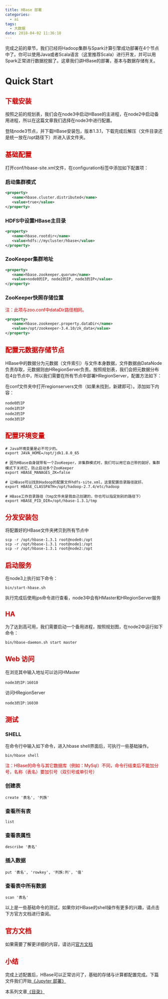 ```yaml
---
title: HBase 部署
categories:
  - ai
tags:
  - 大数据
date: 2018-04-02 11:36:18
---
```

完成之前的章节，我们已经将Hadoop集群与Spark计算引擎成功部署在4个节点中了。你可以使用Java或者Scala语言（这里推荐Scala）进行开发，并可以用Spark正常进行数据挖掘了。这章我们讲HBase的部署，基本与数据存储有关。

# Quick Start

## <font color=#c00>下载安装</font>

按照之前的规划表，我们会在node3中启动HBase的主进程，在node2中启动备用进程，所以在这篇文章我们选择在node3中进行配置。

登陆node3节点，并下载HBase安装包，版本1.3.1，下载完成后解压（文件目录还是统一放在/opt路径下）并进入该文件夹。

<!--more-->

## <font color=#c00>基础配置</font>

打开conf/hbase-site.xml文件，在configuration标签中添加如下配置项：

### 启动集群模式

``` xml
<property>
   <name>hbase.cluster.distributed</name>
   <value>true</value>
</property>
```

### HDFS中设置HBase主目录

``` xml
<property>
   <name>hbase.rootdir</name>
   <value>hdfs://mycluster/hbase</value>
</property>
```

### ZooKeeper集群地址

``` xml
<property>
   <name>hbase.zookeeper.quorum</name>
   <value>node0的IP, node2的IP, node3的IP</value>
</property>
```

### ZooKeeper快照存储位置

<font color=#c00>注：此项与zoo.conf中dataDir路径相同。</font>

``` xml
<property>
   <name>hbase.zookeeper.property.dataDir</name>
   <value>/opt/zookeeper-3.4.10/zk_data</value>
</property>
```

## <font color=#c00>配置元数据存储节点</font>

HBase中的数据分为元数据（文件索引）与文件本身数据，文件数据由DataNode负责存取，元数据则由HRegionServer负责。按照规划表，我们会把元数据分布在4台节点中，所以我们需要在所有节点中部署HRegionServer，配置方法如下：

在conf文件夹中打开regionservers文件（如果未找到，新建即可）。添加如下内容：

``` base
node0的IP
node1的IP
node2的IP
node3的IP
```

## <font color=#c00>配置环境变量</font>

``` base
# Java环境变量是必不可少的。
export JAVA_HOME=/opt/jdk1.8.0_65

# 因为HBase自身就带有一个ZooKeeper，非集群模式时，我们可以用它自己带的就好，集群模式下关闭它，防止启动多个ZooKeeper
export HBASE_MANAGES_ZK=false

# 让HBase可以找到Hadoop的配置文件hdfs-site.xml，这里配置目录路径就好。
export HBASE_CLASSPATH=/opt/hadoop-2.7.4/etc/hadoop

# HBase工作目录路径（tmp文件夹是我自己创建的，你也可以指定到别的路径下）
export HBASE_PID_DIR=/opt/hbase-1.3.1/tmp
```

## <font color=#c00>分发安装包</font>

将配置好的HBase文件夹拷贝到所有节点中

``` base
scp -r /opt/hbase-1.3.1 root@node0:/opt
scp -r /opt/hbase-1.3.1 root@node1:/opt
scp -r /opt/hbase-1.3.1 root@node2:/opt
```

## <font color=#c00>启动服务</font>

在node3上执行如下命令：

``` base
bin/start-hbase.sh
```

执行完成后使用jps命令进行查看，node3中会有HMaster和HRegionServer服务

## <font color=#c00>HA</font>

为了达到高可用，我们需要启动一个备用进程，按照规划图，在node2中运行如下命令：

``` base
bin/hbase-daemon.sh start master
```

## <font color=#c00>Web 访问</font>

在浏览其中输入地址可以访问HMaster

``` base
node3的IP:16010
```

访问HRegionServer

``` base
node3的IP:16030
```

## <font color=#c00>测试</font>

### SHELL

在命令行中输入如下命令，进入hbase shell界面后，可执行一些基础操作。

``` base
bin/hbase shell
```

<font color=#c00>注：HBase的命令与其它数据库（例如：MySql）不同，命令行结束后不能加分号，名称（表名）要加引号（双引号或单引号）</font>

### 创建表

``` base
create '表名', '列族'
```

### 查看所有表

``` base
list
```

### 查看表属性

``` base
describe '表名'
```

### 插入数据

``` base
put '表名', 'rowkey', '列族:列', '值'
```

### 查看表中所有数据

``` base
scan '表名'
```

以上是一些基础命令的测试，如果你对HBase的shell操作有更多的兴趣，请点击下方官方文档进行查阅。

## <font color=#c00>官方文档</font>

如果需要了解更详细的内容，请访问[官方文档](http://hbase.apache.org/book.html)

## <font color=#c00>小结</font>

完成上述配置后，HBase可以正常访问了，基础的存储与计算都配置完成。下篇文件我们开始[《Jupyter 部署》](/ai/hadoop-yrn/)

本系列文章[《目录》](/ai/hadoop-start/)
